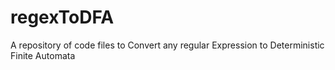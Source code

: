 # regexToDFA
A repository of code files to Convert any regular Expression to Deterministic Finite Automata
